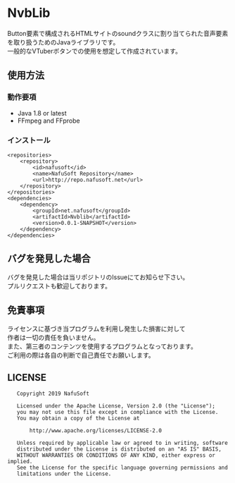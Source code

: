 # NvbLib
Button要素で構成されるHTMLサイトのsoundクラスに割り当てられた音声要素を取り扱うためのJavaライブラリです。  
一般的なVTuberボタンでの使用を想定して作成されています。

## 使用方法
### 動作要項
- Java 1.8 or latest
- FFmpeg and FFprobe

### インストール
```
<repositories>
    <repository>
        <id>nafusoft</id>
        <name>NafuSoft Repository</name>
        <url>http://repo.nafusoft.net</url>
    </repository>
</repositories>
<dependencies>
    <dependency>
        <groupId>net.nafusoft</groupId>
        <artifactId>Nvblib</artifactId>
        <version>0.0.1-SNAPSHOT</version>
    </dependency>
</dependencies>
```

## バグを発見した場合
バグを発見した場合は当リポジトリのIssueにてお知らせ下さい。  
プルリクエストも歓迎しております。

## 免責事項
ライセンスに基づき当プログラムを利用し発生した損害に対して  
作者は一切の責任を負いません。  
また、第三者のコンテンツを使用するプログラムとなっております。  
ご利用の際は各自の判断で自己責任でお願いします。

## LICENSE
```
   Copyright 2019 NafuSoft

   Licensed under the Apache License, Version 2.0 (the "License");
   you may not use this file except in compliance with the License.
   You may obtain a copy of the License at

       http://www.apache.org/licenses/LICENSE-2.0

   Unless required by applicable law or agreed to in writing, software
   distributed under the License is distributed on an "AS IS" BASIS,
   WITHOUT WARRANTIES OR CONDITIONS OF ANY KIND, either express or implied.
   See the License for the specific language governing permissions and
   limitations under the License.
```
